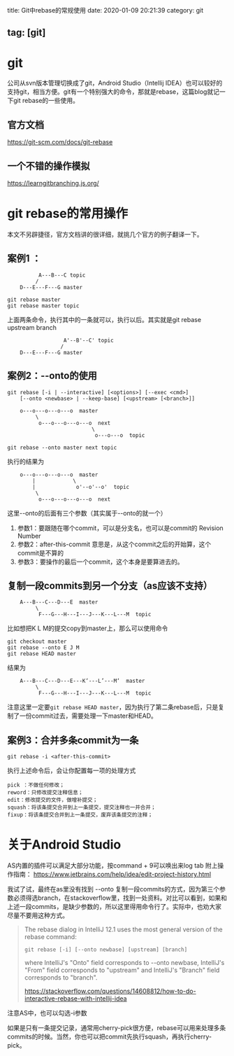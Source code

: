 title: Git中rebase的常规使用
date: 2020-01-09 20:21:39
category: git

tag: [git]
---

# git

公司从svn版本管理切换成了git，Android Studio（Intellij IDEA）也可以较好的支持git，相当方便。git有一个特别强大的命令，那就是rebase，这篇blog就记一下git rebase的一些使用。

## 官方文档
https://git-scm.com/docs/git-rebase
## 一个不错的操作模拟
https://learngitbranching.js.org/

<!-- more -->

# git rebase的常用操作
本文不另辟捷径，官方文档讲的很详细，就挑几个官方的例子翻译一下。

## 案例1 ：

```
          A---B---C topic
         /
    D---E---F---G master
```

```
git rebase master
git rebase master topic
```

上面两条命令，执行其中的一条就可以，执行以后。其实就是git rebase upstream branch

```
                  A'--B'--C' topic
                 /
    D---E---F---G master
```

## 案例2：--onto的使用
```
git rebase [-i | --interactive] [<options>] [--exec <cmd>]
	[--onto <newbase> | --keep-base] [<upstream> [<branch>]]
```
```
    o---o---o---o---o  master
         \
          o---o---o---o---o  next
                           \
                            o---o---o  topic
```
```
git rebase --onto master next topic
```
执行的结果为
```
    o---o---o---o---o  master
        |            \
        |             o'--o'--o'  topic
         \
          o---o---o---o---o  next
```
这里--onto的后面有三个参数（其实属于--onto的就一个）
1. 参数1：要跟随在哪个commit，可以是分支名，也可以是commit的 Revision Number
2. 参数2：after-this-commit 意思是，从这个commit之后的开始算，这个commit是不算的
3. 参数3：要操作的最后一个commit，这个本身是要算进去的。

## 复制一段commits到另一个分支（as应该不支持）
```
    A---B---C---D---E  master
         \
          F---G---H---I---J---K---L---M  topic
```
比如想把K L M的提交copy到master上，那么可以使用命令
```
git checkout master
git rebase --onto E J M
git rebase HEAD master
```
结果为
```
    A---B---C---D---E---K‘---L’---M‘  master
         \
          F---G---H---I---J---K---L---M  topic
```
注意这里一定要`git rebase HEAD master`，因为执行了第二条rebase后，只是复制了一份commit过去，需要处理一下master和HEAD。


## 案例3：合并多条commit为一条
```
git rebase -i <after-this-commit>
```
执行上述命令后，会让你配置每一项的处理方式
```
pick ：不做任何修改；
reword：只修改提交注释信息；
edit：修改提交的文件，做增补提交；
squash：将该条提交合并到上一条提交，提交注释也一并合并；
fixup：将该条提交合并到上一条提交，废弃该条提交的注释；
```

# 关于Android Studio
AS内置的插件可以满足大部分功能，按command + 9可以唤出来log tab
附上操作指南：
https://www.jetbrains.com/help/idea/edit-project-history.html

我试了试，最终在as里没有找到 --onto 复制一段commits的方式，因为第三个参数必须得选branch，在stackoverflow里，找到一处资料。对比可以看到，如果和上述一段commits，是缺少参数的，所以这里得用命令行了。实际中，也劝大家尽量不要用这种方式。

> The rebase dialog in IntelliJ 12.1 uses the most general version of the rebase command:
>
> ```
> git rebase [-i] [--onto newbase] [upstream] [branch]
> ```
> where IntelliJ's "Onto" field corresponds to --onto newbase, IntelliJ's "From" field corresponds to "upstream" and IntelliJ's "Branch" field corresponds to "branch".
>
> https://stackoverflow.com/questions/14608812/how-to-do-interactive-rebase-with-intellij-idea

注意AS中，也可以勾选-i参数

如果是只有一条提交记录，通常用cherry-pick很方便，rebase可以用来处理多条commits的时候。当然，你也可以把commit先执行squash，再执行cherry-pick。